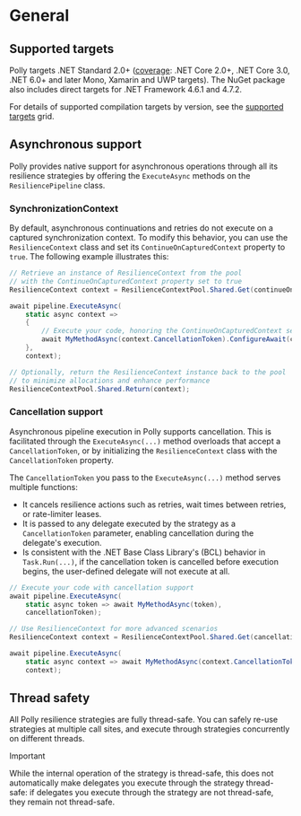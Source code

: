 # General

## Supported targets

Polly targets .NET Standard 2.0+ ([coverage](https://docs.microsoft.com/dotnet/standard/net-standard#net-implementation-support): .NET Core 2.0+, .NET Core 3.0, .NET 6.0+ and later Mono, Xamarin and UWP targets). The NuGet package also includes direct targets for .NET Framework 4.6.1 and 4.7.2.

For details of supported compilation targets by version, see the [supported targets](https://github.com/App-vNext/Polly/wiki/Supported-targets) grid.

## Asynchronous support

Polly provides native support for asynchronous operations through all its resilience strategies by offering the `ExecuteAsync` methods on the `ResiliencePipeline` class.

### SynchronizationContext

By default, asynchronous continuations and retries do not execute on a captured synchronization context. To modify this behavior, you can use the `ResilienceContext` class and set its `ContinueOnCapturedContext` property to `true`. The following example illustrates this:

<!-- snippet: synchronization-context -->
```cs
// Retrieve an instance of ResilienceContext from the pool
// with the ContinueOnCapturedContext property set to true
ResilienceContext context = ResilienceContextPool.Shared.Get(continueOnCapturedContext: true);

await pipeline.ExecuteAsync(
    static async context =>
    {
        // Execute your code, honoring the ContinueOnCapturedContext setting
        await MyMethodAsync(context.CancellationToken).ConfigureAwait(context.ContinueOnCapturedContext);
    },
    context);

// Optionally, return the ResilienceContext instance back to the pool
// to minimize allocations and enhance performance
ResilienceContextPool.Shared.Return(context);
```
<!-- endSnippet -->

### Cancellation support

Asynchronous pipeline execution in Polly supports cancellation. This is facilitated through the `ExecuteAsync(...)` method overloads that accept a `CancellationToken`, or by initializing the `ResilienceContext` class with the `CancellationToken` property.

The `CancellationToken` you pass to the `ExecuteAsync(...)` method serves multiple functions:

- It cancels resilience actions such as retries, wait times between retries, or rate-limiter leases.
- It is passed to any delegate executed by the strategy as a `CancellationToken` parameter, enabling cancellation during the delegate's execution.
- Is consistent with the .NET Base Class Library's (BCL) behavior in `Task.Run(...)`, if the cancellation token is cancelled before execution begins, the user-defined delegate will not execute at all.

<!-- snippet: cancellation-token -->
```cs
// Execute your code with cancellation support
await pipeline.ExecuteAsync(
    static async token => await MyMethodAsync(token),
    cancellationToken);

// Use ResilienceContext for more advanced scenarios
ResilienceContext context = ResilienceContextPool.Shared.Get(cancellationToken: cancellationToken);

await pipeline.ExecuteAsync(
    static async context => await MyMethodAsync(context.CancellationToken),
    context);
```
<!-- endSnippet -->

## Thread safety

All Polly resilience strategies are fully thread-safe. You can safely re-use strategies at multiple call sites, and execute through strategies concurrently on different threads.

> [!IMPORTANT]
> While the internal operation of the strategy is thread-safe, this does not automatically make delegates you execute through the strategy thread-safe: if delegates you execute through the strategy are not thread-safe, they remain not thread-safe.
